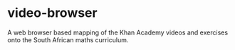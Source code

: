 video-browser
=============

A web browser based mapping of the Khan Academy videos and exercises onto the South African maths curriculum.